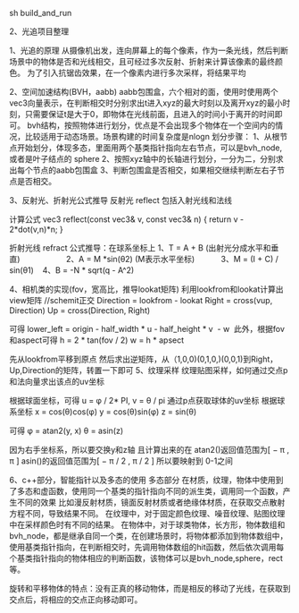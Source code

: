 sh build_and_run

2、光追项目整理

1、光追的原理
从摄像机出发，连向屏幕上的每个像素，作为一条光线，然后判断场景中的物体是否和光线相交，且可经过多次反射、折射来计算该像素的最终颜色。 
为了引入抗锯齿效果，在一个像素内进行多次采样，将结果平均

2、空间加速结构(BVH，aabb)
aabb包围盒，六个相对的面，使用时使用两个vec3向量表示，在判断相交时分别求出t进入xyz的最大时刻以及离开xyz的最小时刻，只需要保证t是大于0，即物体在光线前面，且进入的时间小于离开的时间即可。
bvh结构，按照物体进行划分，优点是不会出现多个物体在一个空间内的情况，比较适用于动态场景。场景构建的时间复杂度是nlogn
划分步骤：
1、从根节点开始划分，体现多态，里面用两个基类指针指向左右节点，可以是bvh_node, 或者是叶子结点的 sphere
2、按照xyz轴中的长轴进行划分，一分为二，分别求出每个节点的aabb包围盒
3、判断包围盒是否相交，如果相交继续判断左右子节点是否相交。

3、反射光、折射光公式推导
反射光 reflect
包括入射光线和法线

计算公式 
vec3 reflect(const vec3& v, const vec3& n) {
    return v - 2*dot(v,n)*n;
}

折射光线 refract
公式推导：在球系坐标上
1、T = A + B (出射光分成水平和垂直)                    
2、A = M *sin(θ2)   (M表示水平坐标)           
3、M = (I + C) / sin(θ1)   
4、B = -N * sqrt(q - A^2)

4、相机类的实现(fov，宽高比，推导lookat矩阵)
利用lookfrom和lookat计算出 view矩阵
//schemit正交
Direction = lookfrom - lookat
Right = cross(vup, Direction)
Up = cross(Direction, Right)

可得
lower_left = origin - half_width * u - half_height * v  - w 
此外，根据fov和aspect可得
h = 2 * tan(fov / 2)
w = h * apsect

先从lookfrom平移到原点
然后求出逆矩阵，从（1,0,0)(0,1,0,)(0,0,1)到Right，Up,Direction的矩阵，转置一下即可
5、纹理采样
纹理贴图采样，如何通过交点p和法向量求出该点的uv坐标

根据球面坐标，可得 u = φ / 2* PI, v = θ / pi
通过p点获取球体的uv坐标
根据球系坐标
x = cos(θ)cos(φ)
y = cos(θ)sin(φ)
z = sin(θ)

可得
φ = atan2(y, x)
θ = asin(z)

因为右手坐标系，所以要交换y和z轴
且计算出来的在
atan2()返回值范围为[ − π , π ] 
asin()的返回值范围为[ − π / 2 , π / 2 ]
所以要映射到 0-1之间

6、c++部分，智能指针以及多态的使用
多态部分
在材质，纹理，物体中使用到了多态和虚函数，使用同一个基类的指针指向不同的派生类，调用同一个函数，产生不同的效果
比如漫反射材质，镜面反射材质或者绝缘体材质，在获取交点散射方程不同，导致结果不同。
在纹理中，对于固定颜色纹理、噪音纹理、贴图纹理中在采样颜色时有不同的结果。
在物体中，对于球类物体，长方形，物体数组和bvh_node，都是继承自同一个类，在创建场景时，将物体都添加到物体数组中，使用基类指针指向，在判断相交时，先调用物体数组的hit函数，然后依次调用每个基类指针指向的物体相应的判断函数，该物体可以是bvh_node,sphere，rect等。

旋转和平移物体的特点：没有正真的移动物体，而是相反的移动了光线，在获取到交点后，将相应的交点正向移动即可。